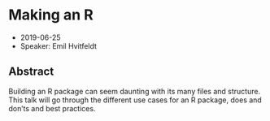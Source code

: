 # Making an R 

* 2019-06-25
* Speaker: Emil Hvitfeldt

## Abstract
Building an R package can seem daunting with its many files and structure. This talk will go through the different use cases for an R package, does and don’ts and best practices.

